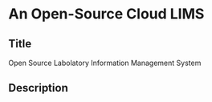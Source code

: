 # An Open-Source Cloud LIMS

## Title

Open Source Labolatory Information Management System

## Description


